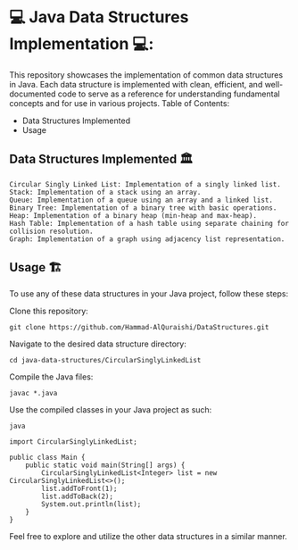 # :computer: Java Data Structures Implementation 💻:

This repository showcases the implementation of common data structures in Java. Each data structure is implemented with clean, efficient, and well-documented code to serve as a reference for understanding fundamental concepts and for use in various projects.
Table of Contents:

- Data Structures Implemented
- Usage

## Data Structures Implemented 🏛️

    Circular Singly Linked List: Implementation of a singly linked list.
    Stack: Implementation of a stack using an array.
    Queue: Implementation of a queue using an array and a linked list.
    Binary Tree: Implementation of a binary tree with basic operations.
    Heap: Implementation of a binary heap (min-heap and max-heap).
    Hash Table: Implementation of a hash table using separate chaining for collision resolution.
    Graph: Implementation of a graph using adjacency list representation.
    

## Usage 🏗️

To use any of these data structures in your Java project, follow these steps:

Clone this repository:


    git clone https://github.com/Hammad-AlQuraishi/DataStructures.git

Navigate to the desired data structure directory:


    cd java-data-structures/CircularSinglyLinkedList

Compile the Java files:

    javac *.java

Use the compiled classes in your Java project as such:

    java

    import CircularSinglyLinkedList;

    public class Main {
        public static void main(String[] args) {
            CircularSinglyLinkedList<Integer> list = new CircularSinglyLinkedList<>();
            list.addToFront(1);
            list.addToBack(2);
            System.out.println(list);
        }
    }

Feel free to explore and utilize the other data structures in a similar manner.
